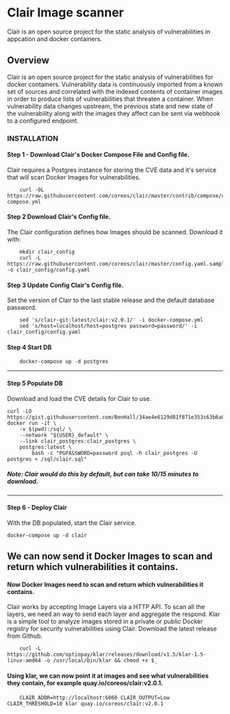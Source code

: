 # Clair Image scanner
Clair is an open source project for the static analysis of vulnerabilities in appcation and docker containers.

## Overview
Clair is an open source project for the static analysis of vulnerabilities for docker containers.
Vulnerability data is continuously imported from a known set of sources and correlated with the indexed contents of container images in order to produce lists of vulnerabilities that threaten a container. When vulnerability data changes upstream, the previous state and new state of the vulnerability along with the images they affect can be sent via webhook to a configured endpoint.

### INSTALLATION

#### Step 1 - Download Clair's Docker Compose File and Config file.

Clair requires a Postgres instance for storing the CVE data and it's service that will scan Docker Images for vulnerabilities. 
 
```
	curl -OL https://raw.githubusercontent.com/coreos/clair/master/contrib/compose/docker-compose.yml
```

#### Step 2 Download Clair's Config file.


The Clair configuration defines how Images should be scanned. Download it with:

```
	mkdir clair_config
	curl -L https://raw.githubusercontent.com/coreos/clair/master/config.yaml.sample -o clair_config/config.yaml
```

#### Step 3 Update Config Clair's Config file.
 
Set the version of Clair to the last stable release and the default database password. 

```
	sed 's/clair-git:latest/clair:v2.0.1/' -i docker-compose.yml
  	sed 's/host=localhost/host=postgres password=password/' -i clair_config/config.yaml
```

#### Step 4 Start DB

```
	docker-compose up -d postgres
```

-----

#### Step 5 Populate DB

Download and load the CVE details for Clair to use.

```
curl -LO https://gist.githubusercontent.com/BenHall/34ae4e6129d81f871e353c63b6a869a7/raw/5818fba954b0b00352d07771fabab6b9daba5510/clair.sql
docker run -it \
    -v $(pwd):/sql/ \
    --network "${USER}_default" \
    --link clair_postgres:clair_postgres \
    postgres:latest \
        bash -c "PGPASSWORD=password psql -h clair_postgres -U postgres < /sql/clair.sql"
```

##### Note: Clair would do this by default, but can take 10/15 minutes to download.

------

#### Step 6 - Deploy Clair 

With the DB populated, start the Clair service.

```
docker-compose up -d clair

```

We can now send it Docker Images to scan and return which vulnerabilities it contains.
------

#### Now Docker Images need to scan and return which vulnerabilities it contains.

Clair works by accepting Image Layers via a HTTP API. To scan all the layers, we need an way to send each layer and aggregate the respond. 
Klar is a simple tool to analyze images stored in a private or public Docker registry for security vulnerabilities using Clair.
Download the latest release from Github. 


```
	curl -L https://github.com/optiopay/klar/releases/download/v1.5/klar-1.5-linux-amd64 -o /usr/local/bin/klar && chmod +x $_

```


#### Using klar, we can now point it at images and see what vulnerabilities they contain, for example quay.io/coreos/clair:v2.0.1.

```
	CLAIR_ADDR=http://localhost:6060 CLAIR_OUTPUT=Low CLAIR_THRESHOLD=10 klar quay.io/coreos/clair:v2.0.1
```
